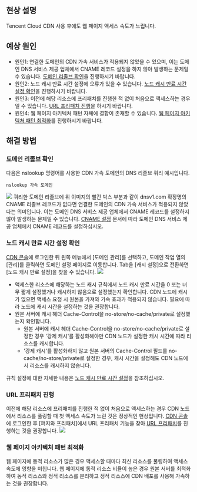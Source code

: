 
## 현상 설명

Tencent Cloud CDN 사용 후에도 웹 페이지 액세스 속도가 느립니다.

## 예상 원인

- 원인1: 연결한 도메인의 CDN 가속 서비스가 적용되지 않았을 수 있으며, 이는 도메인 DNS 서비스 제공 업체에서 CNAME 레코드 설정을 하지 않아 발생하는 문제일 수 있습니다. [도메인 리졸브 확인](#step1)을 진행하시기 바랍니다.
- 원인2: 노드 캐시 만료 시간 설정에 오류가 있을 수 있습니다. [노드 캐시 만료 시간 설정 확인](#step2)을 진행하시기 바랍니다.
- 원인3: 이전에 해당 리소스에 프리패치를 진행한 적 없이 처음으로 액세스하는 경우일 수 있습니다. [URL 프리패치 진행](#step3)을 하시기 바랍니다.
- 원인4: 웹 페이지 아키텍처 패턴 자체에 결함이 존재할 수 있습니다. [웹 페이지 아키텍처 패턴 최적화](#step4)를 진행하시기 바랍니다.



## 해결 방법

[](id:step1)
### 도메인 리졸브 확인
다음은 nslookup 명령어를 사용한 CDN 가속 도메인의 DNS 리졸브 쿼리 예시입니다.
```
nslookup 가속 도메인
```
![](https://main.qcloudimg.com/raw/66c920f2edbc402f860461778c5d226a.png)
쿼리한 도메인 리졸브에 위 이미지의 빨간 박스 부분과 같이 dnsv1.com 확장명의 CNAME 리졸브 레코드가 없다면 연결한 도메인의 CDN 가속 서비스가 적용되지 않았다는 의미입니다. 이는 도메인 DNS 서비스 제공 업체에서 CNAME 레코드를 설정하지 않아 발생하는 문제일 수 있습니다. [CNAME 설정](https://intl.cloud.tencent.com/document/product/228/3121) 문서에 따라 도메인 DNS 서비스 제공 업체에서 CNAME 레코드를 설정하십시오.

[](id:step2)
###  노드 캐시 만료 시간 설정 확인
[CDN 콘솔](https://console.cloud.tencent.com/cdn)에 로그인한 뒤 왼쪽 메뉴에서 [도메인 관리]를 선택하고, 도메인 작업 열의 [관리]를 클릭하면 도메인 설정 페이지로 이동합니다. Tab을 [캐시 설정]으로 전환하면 [노드 캐시 만료 설정]을 찾을 수 있습니다.
![](https://main.qcloudimg.com/raw/c65246f14eae93e66c0ecf33b4d8a778.png)

- 액세스한 리소스에 해당하는 노드 캐시 규칙에서 노드 캐시 만료 시간을 0 또는 너무 짧게 설정했거나 캐시하지 않음으로 설정했는지 확인합니다.
  CDN 노드에 캐시가 없으면 액세스 요청 시 원본을 가져와 가속 효과가 적용되지 않습니다. 필요에 따라 노드에 캐시 시간을 설정하는 것을 권장합니다.
- 원본 서버에 캐시 헤더 Cache-Control을 no-store/no-cache/private로 설정했는지 확인합니다.
  - 원본 서버에 캐시 헤더 Cache-Control을 no-store/no-cache/private로 설정한 경우 '강제 캐시'를 활성화해야만 CDN 노드가 설정한 캐시 시간에 따라 리소스를 캐시합니다.
  - '강제 캐시'를 활성화하지 않고 원본 서버의 Cache-Control 필드를 no-cache/no-store/private로 설정한 경우, 캐시 시간을 설정해도 CDN 노드에서 리소스를 캐시하지 않습니다.

규칙 설정에 대한 자세한 내용은 [노드 캐시 만료 시간 설정](https://intl.cloud.tencent.com/document/product/228/38424)을 참조하십시오.

[](id:step3)
### URL 프리패치 진행

이전에 해당 리소스에 프리패치를 진행한 적 없이 처음으로 액세스하는 경우 CDN 노드에서 리소스를 풀링할 때 첫 액세스 속도가 느린 것은 정상적인 현상입니다. [CDN 콘솔](https://console.cloud.tencent.com/cdn)에 로그인한 후 [퍼지와 프리패치]에서 URL 프리패치 기능을 찾아 [URL 프리패치](https://intl.cloud.tencent.com/document/product/228/39000)를 진행하는 것을 권장합니다.
![](https://main.qcloudimg.com/raw/d7af46ee572c005dcb7dafdcb03c01dd.png)

[](id:step4)
### 웹 페이지 아키텍처 패턴 최적화

웹 페이지에 동적 리소스가 많은 경우 액세스할 때마다 최신 리소스를 풀링하여 액세스 속도에 영향을 미칩니다. 웹 페이지에 동적 리소스 비율이 높은 경우 원본 서버를 최적화하여 동적 리소스와 정적 리소스를 분리하고 정적 리소스에 CDN 배포를 사용해 가속하는 것을 권장합니다.
